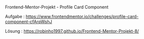 Frontend-Mentor-Projekt - Profile Card Component
 
Aufgabe :
https://www.frontendmentor.io/challenges/profile-card-component-cfArpWshJ


Lösung :
https://robinho1997.github.io/Frontend-Mentor-Projekt-8/
